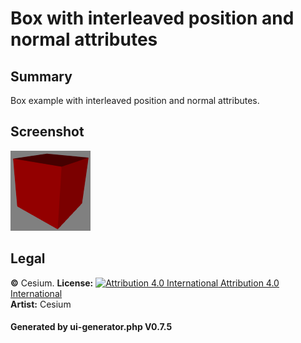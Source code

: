 # Box with interleaved position and normal attributes

## Summary

Box example with interleaved position and normal attributes.

## Screenshot

![screenshot](screenshot/screenshot.png)

## Legal

**&copy;** Cesium. **License:** [![Attribution 4.0 International](https://licensebuttons.net/l/by/3.0/88x31.png) Attribution 4.0 International](https://creativecommons.org/licenses/by-nd/4.0/legalcode)<br>**Artist:** Cesium

#### Generated by ui-generator.php V0.7.5